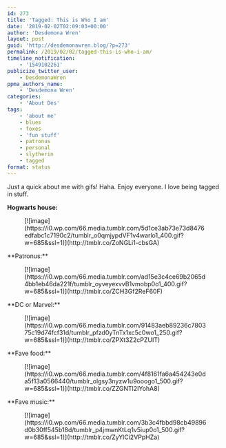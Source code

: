```yaml
---
id: 273
title: 'Tagged: This is Who I am'
date: '2019-02-02T02:09:03+00:00'
author: 'Desdemona Wren'
layout: post
guid: 'http://desdemonawren.blog/?p=273'
permalink: /2019/02/02/tagged-this-is-who-i-am/
timeline_notification:
    - '1549102261'
publicize_twitter_user:
    - DesdemonaWren
ppma_authors_name:
    - 'Desdemona Wren'
categories:
    - 'About Des'
tags:
    - 'about me'
    - blues
    - foxes
    - 'fun stuff'
    - patronus
    - personal
    - slytherin
    - tagged
format: status
---
```


Just a quick about me with gifs! Haha. Enjoy everyone. I love being tagged in stuff.

**Hogwarts house:**

<div class="wp-block-image"><figure class="aligncenter">[![image](https://i0.wp.com/66.media.tumblr.com/5d1ce3ab73e73d8476edfabc1c7190c2/tumblr_o0qmjypdVF1v4warlo1_400.gif?w=685&ssl=1)](http://tmblr.co/ZoNGLi1-cbsGA)</figure></div>**Patronus:**

<div class="wp-block-image"><figure class="aligncenter">[![image](https://i0.wp.com/66.media.tumblr.com/ad15e3c4ce69b2065d4bb1eb46da221f/tumblr_oyveyexvvB1vmobp0o1_400.gif?w=685&ssl=1)](http://tmblr.co/ZCH3Gf2ReF60F)</figure></div>**DC or Marvel:**

<div class="wp-block-image"><figure class="aligncenter">[![image](https://i0.wp.com/66.media.tumblr.com/91483aeb89236c780375c19d74fcf31d/tumblr_pfzd0yTnTx1xc5c0wo1_250.gif?w=685&ssl=1)](http://tmblr.co/ZPXt3Z2cPZUIT)</figure></div>**Fave food:**

<div class="wp-block-image"><figure class="aligncenter">[![image](https://i0.wp.com/66.media.tumblr.com/4f8161fa6a454243e0da5f13a0566440/tumblr_olgsy3nyzw1u9ooogo1_500.gif?w=685&ssl=1)](http://tmblr.co/ZZGNTl2IYohA8)</figure></div>**Fave music:**

<div class="wp-block-image"><figure class="aligncenter">[![image](https://i0.wp.com/66.media.tumblr.com/3b3c4fbbd98cb49896d0b30ff545b18d/tumblr_p4jmwnKtLq1v5iup0o1_500.gif?w=685&ssl=1)](http://tmblr.co/ZyYlCi2VPpHZa)</figure></div>